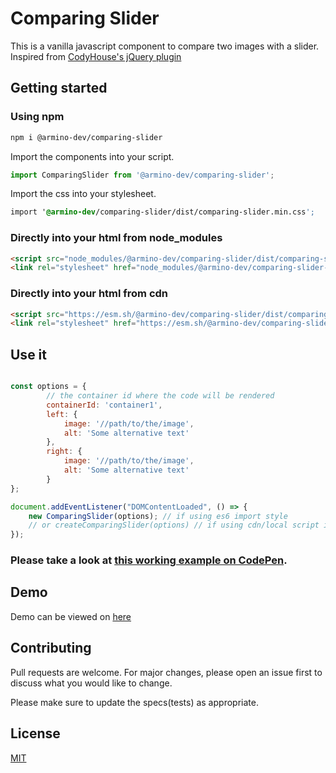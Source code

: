 # Comparing Slider

This is a vanilla javascript component to compare two images with a slider. Inspired from 
[CodyHouse's jQuery plugin](https://github.com/codyhouse/image-comparison-slider)

## Getting started

### Using npm

```bash
npm i @armino-dev/comparing-slider
```

Import the components into your script.

```js
import ComparingSlider from '@armino-dev/comparing-slider';
```

Import the css into your stylesheet.

```css
import '@armino-dev/comparing-slider/dist/comparing-slider.min.css';
```

### Directly into your html from node_modules

```html
<script src="node_modules/@armino-dev/comparing-slider/dist/comparing-slider.min.js"></script>
<link rel="stylesheet" href="node_modules/@armino-dev/comparing-slider-dialog/dist/comparing-slider.min.css" />
```

### Directly into your html from cdn
```html
<script src="https://esm.sh/@armino-dev/comparing-slider/dist/comparing-slider.min.js"></script>
<link rel="stylesheet" href="https://esm.sh/@armino-dev/comparing-slider/dist/comparing-slider.min.css" />
```

## Use it

```js

const options = {
        // the container id where the code will be rendered
        containerId: 'container1',
        left: {
            image: '//path/to/the/image',
            alt: 'Some alternative text'
        },
        right: {
            image: '//path/to/the/image',
            alt: 'Some alternative text'
        }
};

document.addEventListener("DOMContentLoaded", () => {
    new ComparingSlider(options); // if using es6 import style
    // or createComparingSlider(options) // if using cdn/local script into html
});
```

### **Please take a look at [this working example on  CodePen](https://codepen.io/armino-dev/pen/zYbjdJw).**

## Demo

Demo can be viewed on [here](https://armino-dev.github.io/comparing-slider/demo/)


## Contributing
Pull requests are welcome. For major changes, please open an issue first to discuss what you would like to change.

Please make sure to update the specs(tests) as appropriate.

## License
[MIT](LICENSE)
